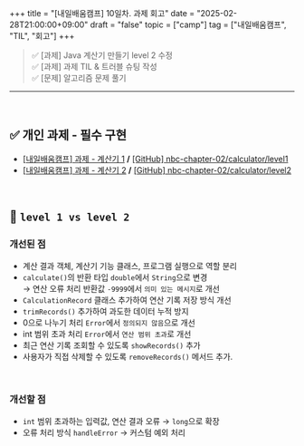 +++
title = "[내일배움캠프] 10일차. 과제 회고"
date = "2025-02-28T21:00:00+09:00"
draft = "false"
topic = ["camp"]
tag = ["내일배움캠프", "TIL", "회고"]
+++

>✅ [과제] Java 계산기 만들기 level 2 수정  
>✅ [과제] 과제 TIL & 트러블 슈팅 작성  
>✅ [문제] 알고리즘 문제 풀기  

<hr>
<br>

## ✅ 개인 과제 - 필수 구현
- [[내일배움캠프] 과제 - 계산기 1](https://velog.io/@ezro/camp-task-1) **/** [[GitHub] nbc-chapter-02/calculator/level1](https://github.com/withong/nbc-chapter-02/tree/main/calculator/level1)
- [[내일배움캠프] 과제 - 계산기 2](https://velog.io/@ezro/camp-task-2) **/** [[GitHub] nbc-chapter-02/calculator/level2](https://github.com/withong/nbc-chapter-02/tree/main/calculator/level2)
<br>

## 🫠 `level 1 vs level 2`

### 개선된 점
- 계산 결과 객체, 계산기 기능 클래스, 프로그램 실행으로 역할 분리
- `calculate()`의 반환 타입 `double`에서 `String`으로 변경  
→ 연산 오류 처리 반환값 `-9999`에서 `의미 있는 메시지`로 개선
- `CalculationRecord` 클래스 추가하여 연산 기록 저장 방식 개선
- `trimRecords()` 추가하여 과도한 데이터 누적 방지
- 0으로 나누기 처리 `Error`에서 `정의되지 않음`으로 개선
- int 범위 초과 처리 `Error`에서 `연산 범위 초과`로 개선
- 최근 연산 기록 조회할 수 있도록 `showRecords()` 추가
- 사용자가 직접 삭제할 수 있도록 `removeRecords()` 메서드 추가.
<br>

### 개선할 점
- `int` 범위 초과하는 입력값, 연산 결과 오류 → `long`으로 확장
- 오류 처리 방식 `handleError` → 커스텀 예외 처리
